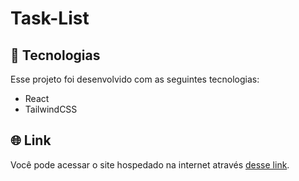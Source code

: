 # Task-List

## 🚀 Tecnologias

Esse projeto foi desenvolvido com as seguintes tecnologias:

- React
- TailwindCSS

## 🌐 Link

Você pode acessar o site hospedado na internet através [desse link](https://task-list-swart.vercel.app/).
